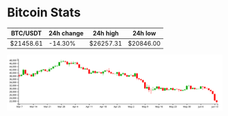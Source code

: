 # Bitcoin Stats

BTC/USDT|24h change|24h high|24h low|
|---|---|---|---|
|$21458.61|-14.30%|$26257.31|$20846.00|

<img src="./chart.svg">
